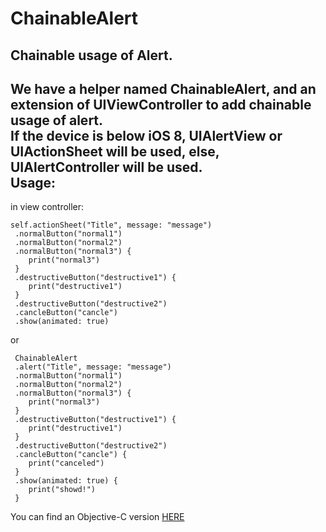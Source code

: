 # ChainableAlert
Chainable usage of Alert.<br>
---
We have a helper named ChainableAlert, and an extension of UIViewController to add chainable usage of alert.<br>
If the device is below iOS 8, UIAlertView or UIActionSheet will be used, else, UIAlertController will be used.<br>
Usage:
---
in view controller:
```
self.actionSheet("Title", message: "message")
 .normalButton("normal1")
 .normalButton("normal2")
 .normalButton("normal3") {
    print("normal3")
 }
 .destructiveButton("destructive1") {
    print("destructive1")
 }
 .destructiveButton("destructive2")
 .cancleButton("cancle")
 .show(animated: true)
```
or
```
 ChainableAlert
 .alert("Title", message: "message")
 .normalButton("normal1")
 .normalButton("normal2")
 .normalButton("normal3") {
    print("normal3")
 }
 .destructiveButton("destructive1") {
    print("destructive1")
 }
 .destructiveButton("destructive2")
 .cancleButton("cancle") {
    print("canceled")
 }
 .show(animated: true) {
    print("showd!")
 }
```
You can find an Objective-C version [HERE](https://github.com/DingHub/ChainableAlert-OC)


